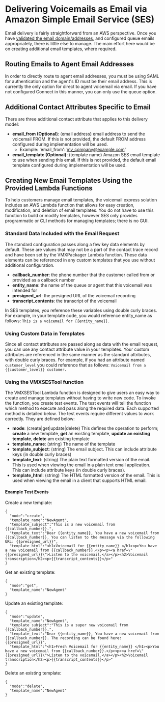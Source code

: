 # Delivering Voicemails as Email via Amazon Simple Email Service (SES)
Email delivery is fairly straightforward from an AWS perspective. Once you have [validated the email domain/addresses](vmx_prerequistes.md#setup-steps-for-email-delivery), and configured queue emails appropriately, there is little else to manage. The main effort here would be on creating additional email templates, where required.

## Routing Emails to Agent Email Addresses
In order to directly route to agent email addresses, you must be using SAML for authentication and the agent's ID must be their email address. This is currently the only option for direct to agent voicemail via email. If you have not configured Connect in this manner, you can only use the queue option.

## Additional Contact Attributes Specific to Email
There are three additional contact attribute that applies to this delivery model:
-  **email_from (Optional)**: (email address) email address to send the voicemail FROM. If this is not provided, the default FROM address configured during implementation will be used.
    -  Example: 'email_from':'my_company@example.com'
-  **email_template (Optional)**: (template name) Amazon SES email template to use when sending this email.  If this is not provided, the default email template configured during implementation will be used.

## Creating New Email Templates Using the Provided Lambda Functions
To help customers manage email templates, the voicemail express solution includes an AWS Lambda function that allows for easy creation, modification, and deletion of email templates. You do not have to use this function to build or modify templates, however SES only provides programmatic or CLI methods for managing templates; there is no GUI.

### Standard Data Included with the Email Request
The standard configuration passes along a few key data elements by default. These are values that may not be a part of the contact trace record and have been set by the VMXPackager Lambda function. These data elements can be referenced in any custom templates that you use without additional configuration.

-  **callback_number**: the phone number that the customer called from or provided as a callback number
-  **entity_name**: the name of the queue or agent that this voicemail was intended for
-  **presigned_url**: the presigned URL of the voicemail recording
-  **transcript_contents**: the transcript of the voicemail

In SES templates, you reference these variables using double curly braces. For example, in your template code, you would reference entity_name as follows: `This is a voicemail for {{entity_name}}.`

### Using Custom Data in Templates
Since all contact attributes are passed along as data with the email request, you can use any contact attribute value in your templates. Your custom attributes are referenced in the same manner as the standard attributes, with double curly braces. For example, if you had an attribute named `customer_level` you could reference that as follows: `Voicemail from a {{customer_level}} customer.`

### Using the VMXSESTool function
The VMXSESTool Lambda function is designed to give users an easy way to create and manage templates without having to write new code. To invoke the function, you create test events. The test events will tell the function which method to execute and pass along the required data. Each supported method is detailed below. The test events require different values to work correctly. They are defined below:
-  **mode**: (create|get|update|delete) This defines the operation to perform; **create** a new template, **get** an existing template, **update an existing template**, **delete** am existing template
-  **template_name**: (string) The name of the template
-  **template_subject**: (string) The email subject. This can include attribute keys (in double curly braces)
-  **template_text**: (string) The plain text formatted version of the email. This is used when viewing the email in a plain text email application. This can include attribute keys (in double curly braces).
-  **template_html**: (string) The HTML formatted version of the email. This is used when viewing the email in a client that supports HTML email.

#### Example Test Events
Create a new template:
```
{
  "mode":"create",
  "template_name":"NewAgent",
  "template_subject":"This is a new voicemail from {{callback_number}}.",
  "template_text":"Dear {{entity_name}}, You have a new voicemail from {{callback_number}}. You can listen to the message via the following URL: {{presigned_url}}",
  "template_html":"<h1>Voicemail for {{entity_name}} </h1><p>You have a new voicemail from {{callback_number}}.</p><p><a href=\"{{presigned_url}}\">Listen to the voicemail.</a></p><h2>Voicemail transcription</h2><p>{{transcript_contents}}</p>"
}
```
Get an existing template:
```
{
  "mode":"get",
  "template_name":"NewAgent"
}
```

Update an existing template:
```
{
  "mode":"update",
  "template_name":"NewAgent",
  "template_subject":"This is a super new voicemail from {{callback_number}}.",
  "template_text":"Dear {{entity_name}}, You have a new voicemail from {{callback_number}}. The recording can be found here: {{presigned_url}}",
  "template_html":"<h1>Fresh Voicemail for {{entity_name}} </h1><p>You have a new voicemail from {{callback_number}}.</p><p><a href=\"{{presigned_url}}\">Listen to the voicemail.</a></p><h2>Voicemail transcription</h2><p>{{transcript_contents}}</p>"
}
```

Delete an existing template:
```
{
  "mode":"delete",
  "template_name":"NewAgent"
}
```
